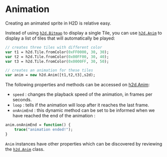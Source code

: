 # Animation

Creating an animated sprite in H2D is relative easy.

Instead of using [`h2d.Bitmap`](https://heaps.io/api/h2d/Bitmap.html) to display a single Tile, you can use [`h2d.Anim`](https://heaps.io/api/h2d/Anim.html) to display a list of tiles that will automatically be played:

```haxe
// creates three tiles with different color
var t1 = h2d.Tile.fromColor(0xFF0000, 30, 30);
var t2 = h2d.Tile.fromColor(0x00FF00, 30, 40);
var t3 = h2d.Tile.fromColor(0x0000FF, 30, 50);

// creates an animation for these tiles
var anim = new h2d.Anim([t1,t2,t3],s2d);
```

The following properties and methods can be accessed on [h2d.Anim](https://github.com/ncannasse/heaps/blob/master/h2d/Anim.hx):

* `speed` : changes the playback speed of the animation, in frames per seconds.
* `loop` : tells if the animation will loop after it reaches the last frame.
* `onAnimEnd` : this dynamic method can be set to be informed when we have reached the end of the animation :

```haxe
anim.onAnimEnd = function() {
	trace("animation ended!");
}
```	

`Anim` instances have other properties which can be discovered by reviewing the [`h2d.Anim`](https://github.com/ncannasse/heaps/blob/master/h2d/Anim.hx) class.

